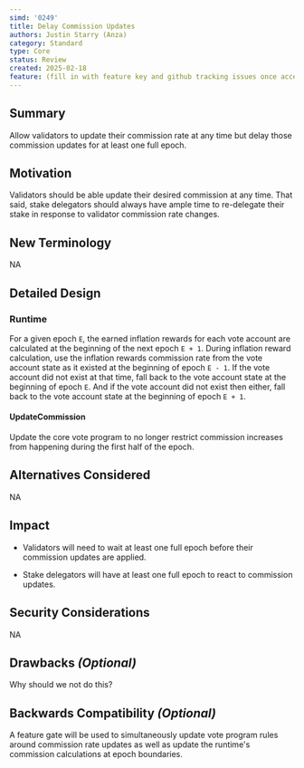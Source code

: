 ```yaml
---
simd: '0249'
title: Delay Commission Updates
authors: Justin Starry (Anza)
category: Standard
type: Core
status: Review
created: 2025-02-18
feature: (fill in with feature key and github tracking issues once accepted)
---
```


## Summary

Allow validators to update their commission rate at any time but delay those
commission updates for at least one full epoch.

## Motivation

Validators should be able update their desired commission at any time. That
said, stake delegators should always have ample time to re-delegate their stake
in response to validator commission rate changes.

## New Terminology

NA

## Detailed Design

### Runtime

For a given epoch `E`, the earned inflation rewards for each vote account are
calculated at the beginning of the next epoch `E + 1`. During inflation reward
calculation, use the inflation rewards commission rate from the vote account
state as it existed at the beginning of epoch `E - 1`. If the vote account did
not exist at that time, fall back to the vote account state at the beginning of
epoch `E`. And if the vote account did not exist then either, fall back
to the vote account state at the beginning of epoch `E + 1`.

#### UpdateCommission

Update the core vote program to no longer restrict commission increases from
happening during the first half of the epoch.

## Alternatives Considered

NA

## Impact

- Validators will need to wait at least one full epoch before their commission
updates are applied.

- Stake delegators will have at least one full epoch to react to commission
updates.

## Security Considerations

NA

## Drawbacks *(Optional)*

Why should we not do this?

## Backwards Compatibility *(Optional)*

A feature gate will be used to simultaneously update vote program rules around
commission rate updates as well as update the runtime's commission calculations
at epoch boundaries.